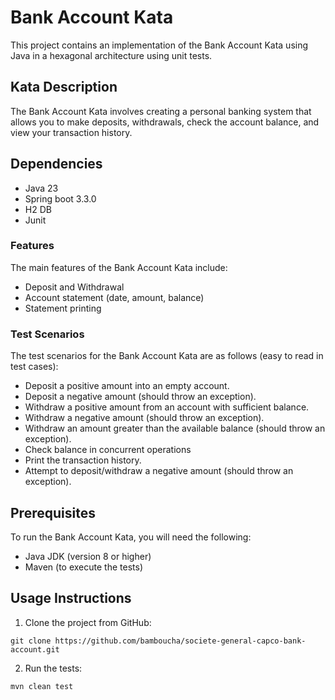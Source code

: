 # Bank Account Kata

This project contains an implementation of the Bank Account Kata using Java in a hexagonal architecture using unit tests.

## Kata Description

The Bank Account Kata involves creating a personal banking system that allows you to make deposits, withdrawals, check the
account balance, and view your transaction history.

## Dependencies

- Java 23
- Spring boot 3.3.0
- H2 DB
- Junit

### Features

The main features of the Bank Account Kata include:

- Deposit and Withdrawal
- Account statement (date, amount, balance)
- Statement printing

### Test Scenarios

The test scenarios for the Bank Account Kata are as follows (easy to read in test cases):

- Deposit a positive amount into an empty account.
- Deposit a negative amount (should throw an exception).
- Withdraw a positive amount from an account with sufficient balance.
- Withdraw a negative amount (should throw an exception).
- Withdraw an amount greater than the available balance (should throw an exception).
- Check balance in concurrent operations
- Print the transaction history.
- Attempt to deposit/withdraw a negative amount (should throw an exception).

## Prerequisites

To run the Bank Account Kata, you will need the following:

- Java JDK (version 8 or higher)
- Maven (to execute the tests)

## Usage Instructions

1. Clone the project from GitHub:

```console
git clone https://github.com/bamboucha/societe-general-capco-bank-account.git
```

2. Run the tests:

```console
mvn clean test
```